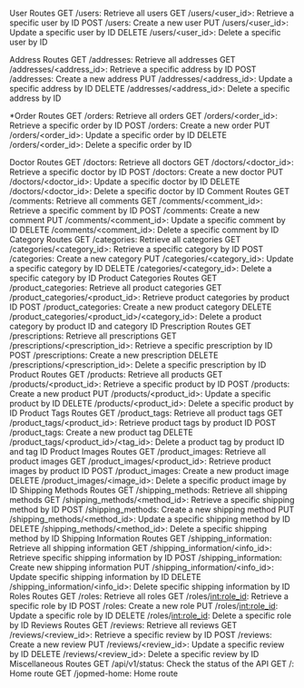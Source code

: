 User Routes
GET /users: Retrieve all users
GET /users/<user_id>: Retrieve a specific user by ID
POST /users: Create a new user
PUT /users/<user_id>: Update a specific user by ID
DELETE /users/<user_id>: Delete a specific user by ID

Address Routes
GET /addresses: Retrieve all addresses
GET /addresses/<address_id>: Retrieve a specific address by ID
POST /addresses: Create a new address
PUT /addresses/<address_id>: Update a specific address by ID
DELETE /addresses/<address_id>: Delete a specific address by ID

*Order Routes
GET /orders: Retrieve all orders
GET /orders/<order_id>: Retrieve a specific order by ID
POST /orders: Create a new order
PUT /orders/<order_id>: Update a specific order by ID
DELETE /orders/<order_id>: Delete a specific order by ID

Doctor Routes
GET /doctors: Retrieve all doctors
GET /doctors/<doctor_id>: Retrieve a specific doctor by ID
POST /doctors: Create a new doctor
PUT /doctors/<doctor_id>: Update a specific doctor by ID
DELETE /doctors/<doctor_id>: Delete a specific doctor by ID
Comment Routes
GET /comments: Retrieve all comments
GET /comments/<comment_id>: Retrieve a specific comment by ID
POST /comments: Create a new comment
PUT /comments/<comment_id>: Update a specific comment by ID
DELETE /comments/<comment_id>: Delete a specific comment by ID
Category Routes
GET /categories: Retrieve all categories
GET /categories/<category_id>: Retrieve a specific category by ID
POST /categories: Create a new category
PUT /categories/<category_id>: Update a specific category by ID
DELETE /categories/<category_id>: Delete a specific category by ID
Product Categories Routes
GET /product_categories: Retrieve all product categories
GET /product_categories/<product_id>: Retrieve product categories by product ID
POST /product_categories: Create a new product category
DELETE /product_categories/<product_id>/<category_id>: Delete a product category by product ID and category ID
Prescription Routes
GET /prescriptions: Retrieve all prescriptions
GET /prescriptions/<prescription_id>: Retrieve a specific prescription by ID
POST /prescriptions: Create a new prescription
DELETE /prescriptions/<prescription_id>: Delete a specific prescription by ID
Product Routes
GET /products: Retrieve all products
GET /products/<product_id>: Retrieve a specific product by ID
POST /products: Create a new product
PUT /products/<product_id>: Update a specific product by ID
DELETE /products/<product_id>: Delete a specific product by ID
Product Tags Routes
GET /product_tags: Retrieve all product tags
GET /product_tags/<product_id>: Retrieve product tags by product ID
POST /product_tags: Create a new product tag
DELETE /product_tags/<product_id>/<tag_id>: Delete a product tag by product ID and tag ID
Product Images Routes
GET /product_images: Retrieve all product images
GET /product_images/<product_id>: Retrieve product images by product ID
POST /product_images: Create a new product image
DELETE /product_images/<image_id>: Delete a specific product image by ID
Shipping Methods Routes
GET /shipping_methods: Retrieve all shipping methods
GET /shipping_methods/<method_id>: Retrieve a specific shipping method by ID
POST /shipping_methods: Create a new shipping method
PUT /shipping_methods/<method_id>: Update a specific shipping method by ID
DELETE /shipping_methods/<method_id>: Delete a specific shipping method by ID
Shipping Information Routes
GET /shipping_information: Retrieve all shipping information
GET /shipping_information/<info_id>: Retrieve specific shipping information by ID
POST /shipping_information: Create new shipping information
PUT /shipping_information/<info_id>: Update specific shipping information by ID
DELETE /shipping_information/<info_id>: Delete specific shipping information by ID
Roles Routes
GET /roles: Retrieve all roles
GET /roles/<int:role_id>: Retrieve a specific role by ID
POST /roles: Create a new role
PUT /roles/<int:role_id>: Update a specific role by ID
DELETE /roles/<int:role_id>: Delete a specific role by ID
Reviews Routes
GET /reviews: Retrieve all reviews
GET /reviews/<review_id>: Retrieve a specific review by ID
POST /reviews: Create a new review
PUT /reviews/<review_id>: Update a specific review by ID
DELETE /reviews/<review_id>: Delete a specific review by ID
Miscellaneous Routes
GET /api/v1/status: Check the status of the API
GET /: Home route
GET /jopmed-home: Home route